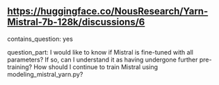 ## https://huggingface.co/NousResearch/Yarn-Mistral-7b-128k/discussions/6

contains_question: yes

question_part: I would like to know if Mistral is fine-tuned with all parameters? If so, can I understand it as having undergone further pre-training? How should I continue to train Mistral using modeling_mistral_yarn.py?